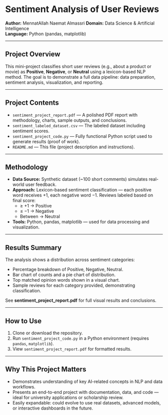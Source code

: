 # Sentiment Analysis of User Reviews

**Author:** MennatAllah Naemat Almassri
**Domain:** Data Science & Artificial Intelligence  
**Language:** Python (pandas, matplotlib)

---

## Project Overview

This mini-project classifies short user reviews (e.g., about a product or movie) as **Positive**, **Negative**, or **Neutral** using a lexicon-based NLP method. The goal is to demonstrate a full data pipeline: data preparation, sentiment analysis, visualization, and reporting.

---

## Project Contents

- `sentiment_project_report.pdf` — A polished PDF report with methodology, charts, sample outputs, and conclusions.
- `sentiment_labeled_dataset.csv` — The labeled dataset including sentiment scores.
- `sentiment_project_code.py` — Fully functional Python script used to generate results (proof of work).
- `README.md` — This file (project description and instructions).

---

## Methodology

- **Data Source:** Synthetic dataset (~100 short comments) simulates real-world user feedback.
- **Approach:** Lexicon-based sentiment classification — each positive word receives +1, each negative word −1. Reviews labeled based on final score:  
  - ≥ +1 → Positive  
  - ≤ −1 → Negative  
  - Between → Neutral
- **Tools:** Python, pandas, matplotlib — used for data processing and visualization.
  
---

## Results Summary

The analysis shows a distribution across sentiment categories:
- Percentage breakdown of Positive, Negative, Neutral.
- Bar chart of counts and a pie chart of distribution.
- Top matched opinion words shown in a visual chart.
- Sample reviews for each category provided, demonstrating classification.

See **sentiment_project_report.pdf** for full visual results and conclusions.

---

## How to Use

1. Clone or download the repository.
2. Run `sentiment_project_code.py` in a Python environment (requires `pandas`, `matplotlib`).
3. View `sentiment_project_report.pdf` for formatted results.

---

## Why This Project Matters

- Demonstrates understanding of key AI-related concepts in NLP and data workflows.
- Presents an end-to-end project with documentation, data, and code — ideal for university applications or scholarship review.
- Easily expandable: could evolve to use real datasets, advanced models, or interactive dashboards in the future.

